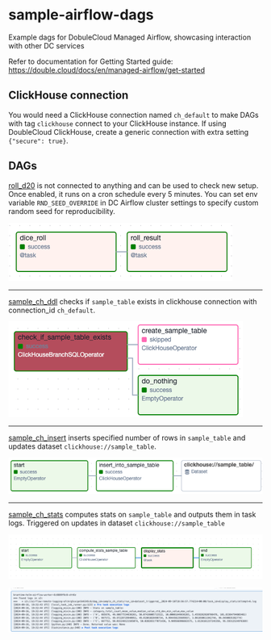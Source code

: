 # sample-airflow-dags
Example dags for DobuleCloud Managed Airflow, showcasing interaction with other DC services

Refer to documentation for Getting Started guide: https://double.cloud/docs/en/managed-airflow/get-started

## ClickHouse connection

You would need a ClickHouse connection named `ch_default` to make DAGs with tag `clickhouse` connect to your ClickHouse instance.
If using DoubleCloud ClickHouse, create a generic connection with extra setting `{"secure": true}`. 

## DAGs

[roll_d20](./dags/roll_d20.py) is not connected to anything and can be used to check new setup. Once enabled, it runs on a cron schedule every 5 minutes. You can set env variable `RND_SEED_OVERRIDE` in DC Airflow cluster settings to specify custom random seed for reproducibility.

![roll_d20_graph](./img/roll_d20_graph.png)

---

[sample_ch_ddl](./dags/sample_ch_ddl.py) checks if `sample_table` exists in clickhouse connection with connection_id `ch_default`.

![sample_ch_ddl_graph](./img/sample_ch_ddl_graph.png)

---

[sample_ch_insert](./dags/sample_ch_insert.py) inserts specified number of rows in `sample_table` and updates dataset `clickhouse://sample_table`.

![sample_ch_insert_graph](./img/sample_ch_insert_graph.png)

---

[sample_ch_stats](./dags/sample_ch_stats.py) computes stats on `sample_table` and outputs them in task logs. Triggered on updates in dataset `clickhouse://sample_table`

![sample_ch_stats_graph](./img/sample_ch_stats_graph.png)

![sample_ch_stats_log](./img/sample_ch_stats_log.png)
